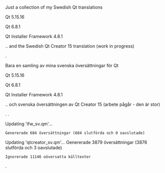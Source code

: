 Just a collection of my Swedish Qt translations


Qt 5.15.16

Qt 6.8.1

Qt Installer Framework 4.8.1


.. and the Swedish Qt Creator 15 translation (work in progress)


.


Bara en samling av mina svenska översättningar för Qt

Qt 5.15.16

Qt 6.8.1

Qt Installer Framework 4.8.1


.. och svenska översättningen av Qt Creator 15 (arbete pågår - den är stor)

.
.

Updating 'ifw_sv.qm'...

    Genererade 684 översättningar (684 slutförda och 0 oavslutade)



Updating 'qtcreator_sv.qm'...
    Genererade 3879 översättningar (3876 slutförda och 3 oavslutade)
    
    Ignorerade 11146 oöversatta källtexter

.

